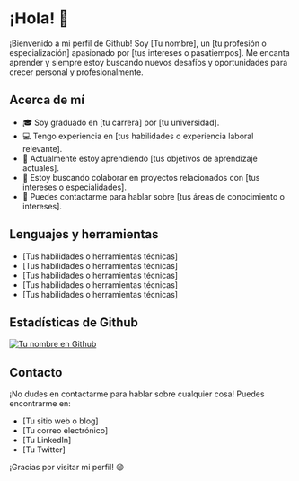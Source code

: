 

# ¡Hola! 👋 

¡Bienvenido a mi perfil de Github! Soy [Tu nombre], un [tu profesión o especialización] apasionado por [tus intereses o pasatiempos]. Me encanta aprender y siempre estoy buscando nuevos desafíos y oportunidades para crecer personal y profesionalmente.

## Acerca de mí

- 🎓 Soy graduado en [tu carrera] por [tu universidad].
- 💻 Tengo experiencia en [tus habilidades o experiencia laboral relevante].
- 🌱 Actualmente estoy aprendiendo [tus objetivos de aprendizaje actuales].
- 🤝 Estoy buscando colaborar en proyectos relacionados con [tus intereses o especialidades].
- 💬 Puedes contactarme para hablar sobre [tus áreas de conocimiento o intereses].

## Lenguajes y herramientas

- [Tus habilidades o herramientas técnicas]
- [Tus habilidades o herramientas técnicas]
- [Tus habilidades o herramientas técnicas]
- [Tus habilidades o herramientas técnicas]
- [Tus habilidades o herramientas técnicas]

## Estadísticas de Github

[![Tu nombre en Github](https://github-readme-stats.vercel.app/api?username=tunombre&show_icons=true&theme=radical)](https://github.com/tunombre)

## Contacto

¡No dudes en contactarme para hablar sobre cualquier cosa! Puedes encontrarme en:

- [Tu sitio web o blog]
- [Tu correo electrónico]
- [Tu LinkedIn]
- [Tu Twitter]

¡Gracias por visitar mi perfil! 😄

